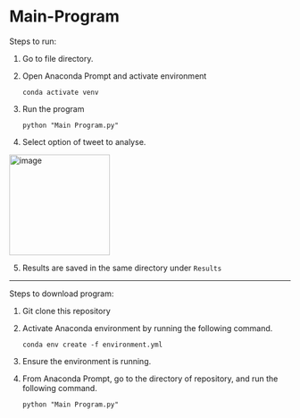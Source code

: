 # Main-Program

Steps to run:

1. Go to file directory.

2. Open Anaconda Prompt and activate environment
    
    `conda activate venv`
    
 3. Run the program

    `python "Main Program.py"`
    
4. Select option of tweet to analyse.

<img height="180" alt="image" src=https://user-images.githubusercontent.com/48685014/170196068-6212d41e-46b8-43cc-b255-83fb2428a180.JPG>

5. Results are saved in the same directory under `Results`

---------------------------------------------

Steps to download program:

1. Git clone this repository

2. Activate Anaconda environment by running the following command.

    `conda env create -f environment.yml`

3. Ensure the environment is running.

4. From Anaconda Prompt, go to the directory of repository, and run the following command.

    `python "Main Program.py"`
